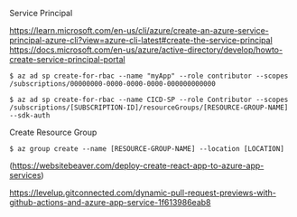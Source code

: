 Service Principal

https://learn.microsoft.com/en-us/cli/azure/create-an-azure-service-principal-azure-cli?view=azure-cli-latest#create-the-service-principal
https://docs.microsoft.com/en-us/azure/active-directory/develop/howto-create-service-principal-portal

```shell
$ az ad sp create-for-rbac --name "myApp" --role contributor --scopes /subscriptions/00000000-0000-0000-0000-000000000000
```
```shell
$ az ad sp create-for-rbac --name CICD-SP --role Contributor --scopes /subscriptions/[SUBSCRIPTION-ID]/resourceGroups/[RESOURCE-GROUP-NAME] --sdk-auth
```

Create Resource Group

```shell
$ az group create --name [RESOURCE-GROUP-NAME] --location [LOCATION]
```


(https://websitebeaver.com/deploy-create-react-app-to-azure-app-services)

https://levelup.gitconnected.com/dynamic-pull-request-previews-with-github-actions-and-azure-app-service-1f613986eab8





